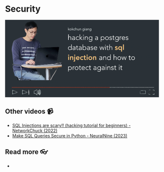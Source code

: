# Security


<a href="https://www.youtube.com/watch?v=71RFbcWXh7Y" target="_blank">
  <img src="https://github.com/kokchun/assets/blob/main/data_modeling/sql_injection.png?raw=true" alt="normalization" width="600">
</a>

<!-- - GDPR
- Principle of Data Minimization (GDPR Article 5) -->

## Other videos 📹

- [SQL Injections are scary!! (hacking tutorial for beginners) - NetworkChuck (2022)](https://www.youtube.com/watch?v=2OPVViV-GQk)
- [Make SQL Queries Secure in Python - NeuralNine (2023)](https://www.youtube.com/watch?v=a8g6HRL2ed0)

## Read more 👓

-
